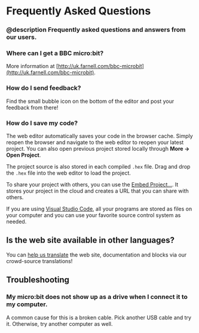 # Frequently Asked Questions

### @description Frequently asked questions and answers from our users.

### Where can I get a BBC micro:bit?

More information at [http://uk.farnell.com/bbc-microbit](http://uk.farnell.com/bbc-microbit).

### How do I send feedback?

Find the small bubble icon on the bottom of the editor and
post your feedback from there!

### How do I save my code?

The web editor automatically saves your code in the browser cache. Simply reopen the browser and navigate to the web editor 
to reopen your latest project. You can also open previous project stored locally through **More -> Open Project**.

The project source is also stored in each compiled ``.hex`` file. Drag and drop the ``.hex`` file into the web editor to load the project.

To share your project with others, you can use the [Embed Project...](/embed). 
It stores your project in the cloud and creates a URL that you can share with others.

If you are using [Visual Studio Code](/code), all your programs are stored as files on your computer and you can use your favorite source control system as needed.

## Is the web site available in other languages?

You can [help us translate](/translate) the web site, documentation and blocks via our crowd-source translations! 

## Troubleshooting

### My micro:bit does not show up as a drive when I connect it to my computer.

A common cause for this is a broken cable. Pick another USB cable and try it. Otherwise, try another computer as well.